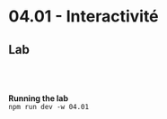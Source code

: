 <!-- .slide: class="exercice" -->

<h1 id="stability" style="margin-bottom: 30px;">04.01 - Interactivité</h1>

## Lab

<br/> <br/>

**Running the lab**<br/>
`npm run dev -w 04.01`
